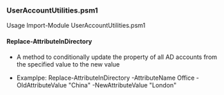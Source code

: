 ### UserAccountUtilities.psm1
Usage Import-Module UserAccountUtilities.psm1

#### Replace-AttributeInDirectory
  * A method to conditionally update the property of all AD accounts from the specified value to the new value
  
  * Examplpe: Replace-AttributeInDirectory -AttributeName Office -OldAttributeValue "China" -NewAttributeValue "London"